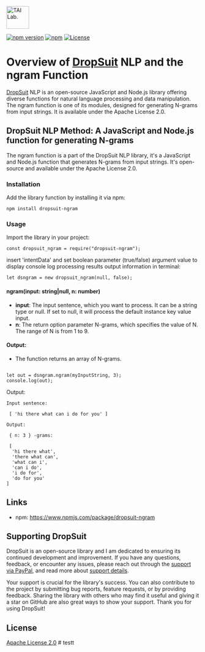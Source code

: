 [<img alt="TAI Lab." width="59px" src="https://github.com/ladooniani/tailab/blob/master/assets/tai_lab_terbinari_cbm_project_logo.png" />](https://github.com/ladooniani/dropsuit#readme)

[![npm version](https://img.shields.io/npm/v/dropsuit-ngram.svg?style=flat)](https://www.npmjs.com/package/dropsuit-ngram) [![npm](https://img.shields.io/npm/dt/dropsuit-ngram.svg?style=flat-square)](https://www.npmjs.com/package/dropsuit-ngram) [![License](https://img.shields.io/npm/l/dropsuit-ngram.svg)](https://www.npmjs.com/package/dropsuit-ngram)

# Overview of [DropSuit](https://github.com/ladooniani/dropsuit#readme) NLP and the ngram Function

[DropSuit](https://github.com/ladooniani/dropsuit#readme) NLP is an open-source JavaScript and Node.js library offering diverse functions for natural language processing and data manipulation. The ngram function is one of its modules, designed for generating N-grams from input strings. It is available under the Apache License 2.0.

## DropSuit NLP Method: A JavaScript and Node.js function for generating N-grams

The ngram function is a part of the DropSuit NLP library, it's a JavaScript and Node.js function that generates N-grams from input strings. It's open-source and available under the Apache License 2.0.

### Installation

Add the library function by installing it via npm:

```
npm install dropsuit-ngram
```

### Usage

Import the library in your project:

```
const dropsuit_ngram = require("dropsuit-ngram");

```

insert 'intentData' and set boolean parameter (true/false) argument value to display console log processing results output information in terminal:

```
let dsngram = new dropsuit_ngram(null, false);

```

#### ngram(input: string|null, n: number)

- **input**: The input sentence, which you want to process. It can be a string type or null. If set to null, it will process the default instance key value input.
- **n**: The return option parameter N-grams, which specifies the value of N. The range of N is from 1 to 9.

#### Output:

- The function returns an array of N-grams.

```

let out = dsngram.ngram(myInputString, 3);
console.log(out);

```

Output:

```
Input sentence:

 [ 'hi there what can i do for you' ]

Output:

 { n: 3 } -grams:

 [
  'hi there what',
  'there what can',
  'what can i',
  'can i do',
  'i do for',
  'do for you'
]
```

## Links

- npm: https://www.npmjs.com/package/dropsuit-ngram

## Supporting DropSuit

DropSuit is an open-source library and I am dedicated to ensuring its continued development and improvement. If you have any questions, feedback, or encounter any issues, please reach out through the [support via PayPal](https://www.paypal.com/paypalme/dropsuit?country.x=GE&locale.x=en_US), and read more about [support details](https://github.com/ladooniani/dropsuit/blob/main/Support.md).

Your support is crucial for the library's success. You can also contribute to the project by submitting bug reports, feature requests, or by providing feedback. Sharing the library with others who may find it useful and giving it a star on GitHub are also great ways to show your support. Thank you for using DropSuit!

## License

[Apache License 2.0](LICENSE.txt)
#   t e s t t  
 
